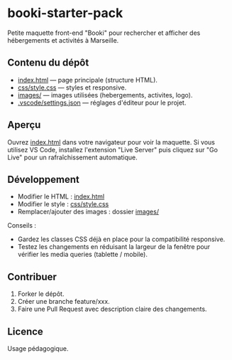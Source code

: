 # booki-starter-pack

Petite maquette front-end "Booki" pour rechercher et afficher des hébergements et activités à Marseille.

## Contenu du dépôt
- [index.html](index.html) — page principale (structure HTML).
- [css/style.css](css/style.css) — styles et responsive.
- [images/](images/) — images utilisées (hebergements, activites, logo).
- [.vscode/settings.json](.vscode/settings.json) — réglages d'éditeur pour le projet.

## Aperçu
Ouvrez [index.html](index.html) dans votre navigateur pour voir la maquette. Si vous utilisez VS Code, installez l'extension "Live Server" puis cliquez sur "Go Live" pour un rafraîchissement automatique.

## Développement
- Modifier le HTML : [index.html](index.html)
- Modifier le style : [css/style.css](css/style.css)
- Remplacer/ajouter des images : dossier [images/](images/)

Conseils :
- Gardez les classes CSS déjà en place pour la compatibilité responsive.
- Testez les changements en réduisant la largeur de la fenêtre pour vérifier les media queries (tablette / mobile).

## Contribuer
1. Forker le dépôt.
2. Créer une branche feature/xxx.
3. Faire une Pull Request avec description claire des changements.

## Licence
Usage pédagogique.
